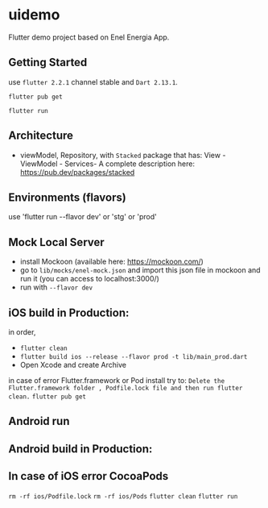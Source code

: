 # uidemo

Flutter demo project based on Enel Energia App.

## Getting Started

use `flutter 2.2.1` channel stable and `Dart 2.13.1`.

`flutter pub get`

`flutter run`

## Architecture

- viewModel, Repository, with `Stacked` package that has: View - ViewModel - Services-
  A complete description here: https://pub.dev/packages/stacked

## Environments (flavors)

use 'flutter run --flavor dev' or 'stg' or 'prod'

## Mock Local Server

- install Mockoon (available here: https://mockoon.com/)
- go to `lib/mocks/enel-mock.json` and import this json file in mockoon and run it (you can access to localhost:3000/)
- run with `--flavor dev`

## iOS build in Production:

in order,

- `flutter clean`
- `flutter build ios --release --flavor prod -t lib/main_prod.dart`
- Open Xcode and create Archive

in case of error Flutter.framework or Pod install try to:
`Delete the Flutter.framework folder , Podfile.lock file and then run flutter clean.`
`flutter pub get`

## Android run

## Android build in Production:

## In case of iOS error CocoaPods

`rm -rf ios/Podfile.lock`
`rm -rf ios/Pods`
`flutter clean`
`flutter run`

